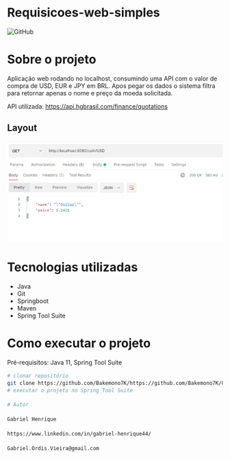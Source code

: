 # Requisicoes-web-simples
![GitHub](https://img.shields.io/github/license/oTalDoHud/ProjetoDashBoardVendas)

# Sobre o projeto
Aplicação web rodando no localhost, consumindo uma API com o valor de compra de USD, EUR e JPY em BRL. Apos pegar os dados o sistema filtra para retornar apenas o nome e preço da moeda solicitada.

API utilizada: https://api.hgbrasil.com/finance/quotations
## Layout
![Layout 1](https://github.com/Bakemono7K/Coin-buyprice-inBRL/blob/main/Assets/Screenshot_1.png) 
<br/>

# Tecnologias utilizadas
- Java
- Git
- Springboot
- Maven
- Spring Tool Suite
# Como executar o projeto

Pré-requisitos: Java 11, Spring Tool Suite

```bash
# clonar repositório
git clone https://github.com/Bakemono7K/https://github.com/Bakemono7K/Coin-buyprice-inBRL
# executar o projeto no Spring Tool Suite

# Autor

Gabriel Henrique

https://www.linkedin.com/in/gabriel-henrique44/

Gabriel.Ordis.Vieira@gmail.com

